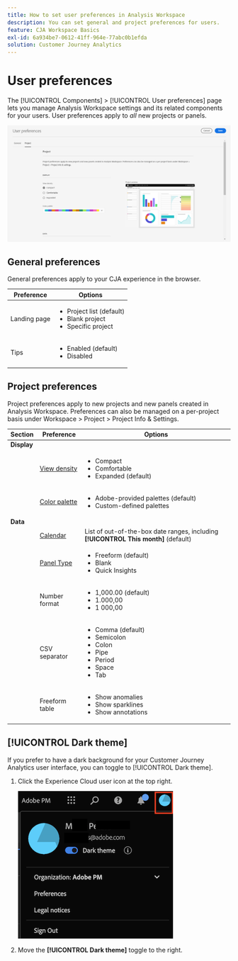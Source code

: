 ```yaml
---
title: How to set user preferences in Analysis Workspace
description: You can set general and project preferences for users.
feature: CJA Workspace Basics
exl-id: 6a934be7-0612-41ff-964e-77abc0b1efda
solution: Customer Journey Analytics
---
```

# User preferences

The [!UICONTROL Components] > [!UICONTROL User preferences] page lets you manage Analysis Workspace settings and its related components for your users. User preferences apply to *all* new projects or panels.

![User preferences](assets/user-preferences.png)

## General preferences

General preferences apply to your CJA experience in the browser.

| Preference | Options |
| --- | --- |
| Landing page | <ul><li>Project list (default)</li><li>Blank project</li><li>Specific project</li></ul> |
| Tips | <ul><li>Enabled (default)</li><li>Disabled</li></ul> |

## Project preferences

Project preferences apply to new projects and new panels created in Analysis Workspace. Preferences can also be managed on a per-project basis under Workspace > Project > Project Info & Settings.

| Section | Preference | Options |
| --- | --- | --- |
| **Display** | | |
|  | [View density](https://experienceleague.adobe.com/docs/analytics-platform/using/cja-workspace/build-workspace-project/view-density.html) | <ul><li>Compact</li><li>Comfortable</li><li>Expanded (default)</li></ul> |
| | [Color palette](https://experienceleague.adobe.com/docs/analytics-platform/using/cja-workspace/build-workspace-project/color-palettes.html) | <ul><li>Adobe-provided palettes (default)</li><li>Custom-defined palettes</li></ul> |
| **Data** | | |
|  | [Calendar](https://experienceleague.adobe.com/docs/analytics-platform/using/cja-workspace/panels/panels.html?#calendar) | List of out-of-the-box date ranges, including **[!UICONTROL This month]** (default) |
|  | [Panel Type](https://experienceleague.adobe.com/docs/analytics-platform/using/cja-workspace/panels/panels.html) | <ul><li>Freeform (default)</li><li>Blank</li><li>Quick Insights</li></ul> |
|  | Number format | <ul><li>1,000.00 (default)</li><li>1.000,00</li><li>1 000,00</li></ul> |
|  | CSV separator | <ul><li>Comma (default)</li><li>Semicolon</li><li>Colon</li><li>Pipe</li><li>Period</li><li>Space</li><li>Tab</li></ul> |
|  | Freeform table | <ul><li>Show anomalies </li><li>Show sparklines</li><li>Show annotations</li></ul> |

## [!UICONTROL Dark theme]

If you prefer to have a dark background for your Customer Journey Analytics user interface, you can toggle to [!UICONTROL Dark theme].

1. Click the Experience Cloud user icon at the top right.

   ![dark-theme](assets/dark-theme.png)

1. Move the **[!UICONTROL Dark theme]** toggle to the right.

